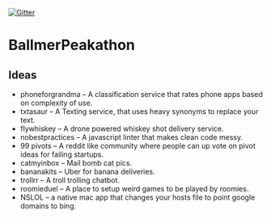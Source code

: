 [![Gitter](https://badges.gitter.im/mikelduffy/BallmerPeakathon.svg)](https://gitter.im/mikelduffy/BallmerPeakathon?utm_source=badge&utm_medium=badge&utm_campaign=pr-badge)

# BallmerPeakathon

## Ideas
* phoneforgrandma – A classification service that rates phone apps based on complexity of use.
* txtasaur – A Texting service, that uses heavy synonyms to replace your text.
* flywhiskey – A drone powered whiskey shot delivery service.
* nobestpractices – A javascript linter that makes clean code messy.
* 99 pivots – A reddit like community where people can up vote on pivot ideas for failing startups.
* catmyinbox – Mail bomb cat pics.
* bananakits – Uber for banana deliveries.
* trollrr – A troll trolling chatbot.
* roomieduel – A place to setup weird games to be played by roomies.
* NSLOL – a native mac app that changes your hosts file to point google domains to bing.
